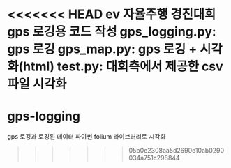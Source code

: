 <<<<<<< HEAD
ev 자율주행 경진대회 gps 로깅용 코드 작성
gps_logging.py: gps 로깅
gps_map.py: gps 로깅 + 시각화(html)
test.py: 대회측에서 제공한 csv파일 시각화
=======
# gps-logging
gps 로깅과 로깅된 데이터 파이썬 folium 라이브러리로 시각화
>>>>>>> 05b0e2308aa5d2690e10ab0290034a751c298844

